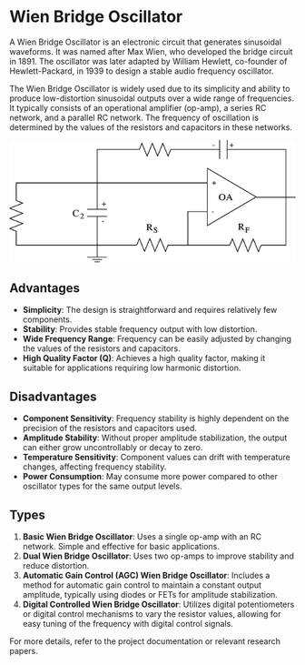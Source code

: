 # Wien Bridge Oscillator

A Wien Bridge Oscillator is an electronic circuit that generates sinusoidal waveforms. It was named after Max Wien, who developed the bridge circuit in 1891. The oscillator was later adapted by William Hewlett, co-founder of Hewlett-Packard, in 1939 to design a stable audio frequency oscillator.

The Wien Bridge Oscillator is widely used due to its simplicity and ability to produce low-distortion sinusoidal outputs over a wide range of frequencies. It typically consists of an operational amplifier (op-amp), a series RC network, and a parallel RC network. The frequency of oscillation is determined by the values of the resistors and capacitors in these networks.

![Wien Bridge Oscillator](media/weinbridge.png)

## Advantages

- **Simplicity**: The design is straightforward and requires relatively few components.
- **Stability**: Provides stable frequency output with low distortion.
- **Wide Frequency Range**: Frequency can be easily adjusted by changing the values of the resistors and capacitors.
- **High Quality Factor (Q)**: Achieves a high quality factor, making it suitable for applications requiring low harmonic distortion.

## Disadvantages

- **Component Sensitivity**: Frequency stability is highly dependent on the precision of the resistors and capacitors used.
- **Amplitude Stability**: Without proper amplitude stabilization, the output can either grow uncontrollably or decay to zero.
- **Temperature Sensitivity**: Component values can drift with temperature changes, affecting frequency stability.
- **Power Consumption**: May consume more power compared to other oscillator types for the same output levels.

## Types

1. **Basic Wien Bridge Oscillator**: Uses a single op-amp with an RC network. Simple and effective for basic applications.
2. **Dual Wien Bridge Oscillator**: Uses two op-amps to improve stability and reduce distortion.
3. **Automatic Gain Control (AGC) Wien Bridge Oscillator**: Includes a method for automatic gain control to maintain a constant output amplitude, typically using diodes or FETs for amplitude stabilization.
4. **Digital Controlled Wien Bridge Oscillator**: Utilizes digital potentiometers or digital control mechanisms to vary the resistor values, allowing for easy tuning of the frequency with digital control signals.

For more details, refer to the project documentation or relevant research papers.

